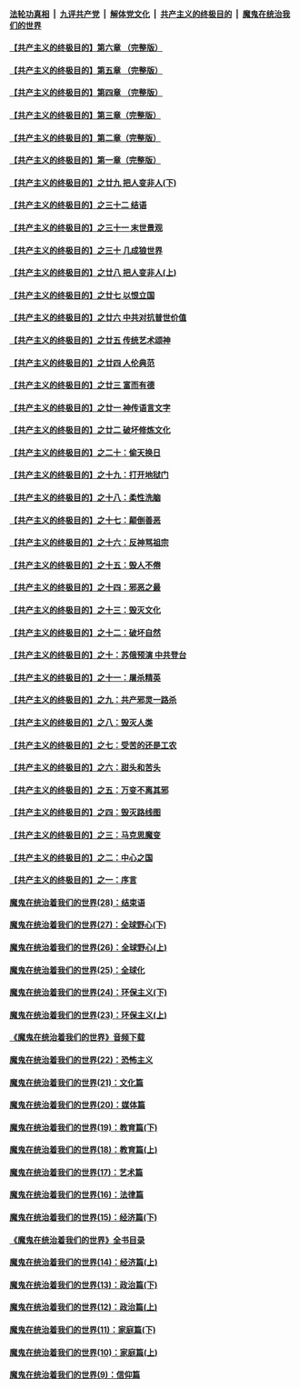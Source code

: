 ####  [法轮功真相](../../../../basic/blob/master/README.md?t=06151002) &nbsp;|&nbsp; [九评共产党](../../../../9ping.md/blob/master/README.md?t=06151002) &nbsp;|&nbsp; [解体党文化](../../../../jtdwh.md/blob/master/README.md?t=06151002)  &nbsp;|&nbsp; [共产主义的终极目的](../../../../gczydzjmd.md/blob/master/README.md?t=06151002) &nbsp;|&nbsp; [魔鬼在统治我们的世界](../../../../mgztzwmdsj.md/blob/master/README.md?t=06151002) 

#### [【共产主义的终极目的】第六章 （完整版）](../pages/nsc422/n11428913.md?t=06151002) 

#### [【共产主义的终极目的】第五章 （完整版）](../pages/nsc422/n11428912.md?t=06151002) 

#### [【共产主义的终极目的】第四章 （完整版）](../pages/nsc422/n11428907.md?t=06151002) 

#### [【共产主义的终极目的】第三章（完整版）](../pages/nsc422/n11428848.md?t=06151002) 

#### [【共产主义的终极目的】第二章（完整版）](../pages/nsc422/n11428831.md?t=06151002) 

#### [【共产主义的终极目的】第一章（完整版）](../pages/nsc422/n11417651.md?t=06151002) 

#### [【共产主义的终极目的】之廿九 把人变非人(下)](../pages/nsc422/n11344140.md?t=06151002) 

#### [【共产主义的终极目的】之三十二 结语](../pages/nsc422/n11360535.md?t=06151002) 

#### [【共产主义的终极目的】之三十一 末世景观](../pages/nsc422/n11351129.md?t=06151002) 

#### [【共产主义的终极目的】之三十 几成狼世界](../pages/nsc422/n11348280.md?t=06151002) 

#### [【共产主义的终极目的】之廿八 把人变非人(上)](../pages/nsc422/n11340492.md?t=06151002) 

#### [【共产主义的终极目的】之廿七 以恨立国](../pages/nsc422/n11336944.md?t=06151002) 

#### [【共产主义的终极目的】之廿六 中共对抗普世价值](../pages/nsc422/n11324785.md?t=06151002) 

#### [【共产主义的终极目的】之廿五 传统艺术颂神](../pages/nsc422/n11296396.md?t=06151002) 

#### [【共产主义的终极目的】之廿四 人伦典范](../pages/nsc422/n11296397.md?t=06151002) 

#### [【共产主义的终极目的】之廿三 富而有德](../pages/nsc422/n11283598.md?t=06151002) 

#### [【共产主义的终极目的】之廿一 神传语言文字](../pages/nsc422/n11263265.md?t=06151002) 

#### [【共产主义的终极目的】之廿二 破坏修炼文化](../pages/nsc422/n11245728.md?t=06151002) 

#### [【共产主义的终极目的】之二十：偷天换日](../pages/nsc422/n11238846.md?t=06151002) 

#### [【共产主义的终极目的】之十九：打开地狱门](../pages/nsc422/n11206376.md?t=06151002) 

#### [【共产主义的终极目的】之十八：柔性洗脑](../pages/nsc422/n11199994.md?t=06151002) 

#### [【共产主义的终极目的】之十七：颠倒善恶](../pages/nsc422/n11179782.md?t=06151002) 

#### [【共产主义的终极目的】之十六：反神骂祖宗](../pages/nsc422/n11166798.md?t=06151002) 

#### [【共产主义的终极目的】之十五：毁人不倦](../pages/nsc422/n11166792.md?t=06151002) 

#### [【共产主义的终极目的】之十四：邪恶之最](../pages/nsc422/n11150249.md?t=06151002) 

#### [【共产主义的终极目的】之十三：毁灭文化](../pages/nsc422/n11135227.md?t=06151002) 

#### [【共产主义的终极目的】之十二：破坏自然](../pages/nsc422/n11135214.md?t=06151002) 

#### [【共产主义的终极目的】之十：苏俄预演 中共登台](../pages/nsc422/n11118424.md?t=06151002) 

#### [【共产主义的终极目的】之十一：屠杀精英](../pages/nsc422/n11118442.md?t=06151002) 

#### [【共产主义的终极目的】之九：共产邪灵一路杀](../pages/nsc422/n11114139.md?t=06151002) 

#### [【共产主义的终极目的】之八：毁灭人类](../pages/nsc422/n11108503.md?t=06151002) 

#### [【共产主义的终极目的】之七：受苦的还是工农](../pages/nsc422/n11101809.md?t=06151002) 

#### [【共产主义的终极目的】之六：甜头和苦头](../pages/nsc422/n11096971.md?t=06151002) 

#### [【共产主义的终极目的】之五：万变不离其邪](../pages/nsc422/n11091285.md?t=06151002) 

#### [【共产主义的终极目的】之四：毁灭路线图](../pages/nsc422/n11086284.md?t=06151002) 

#### [【共产主义的终极目的】之三：马克思魔变](../pages/nsc422/n11061941.md?t=06151002) 

#### [【共产主义的终极目的】之二：中心之国](../pages/nsc422/n11047728.md?t=06151002) 

#### [【共产主义的终极目的】之一：序言](../pages/nsc422/n11086077.md?t=06151002) 

#### [魔鬼在统治着我们的世界(28)：结束语](../pages/nsc422/n10936246.md?t=06151002) 

#### [魔鬼在统治着我们的世界(27)：全球野心(下)](../pages/nsc422/n10928319.md?t=06151002) 

#### [魔鬼在统治着我们的世界(26)：全球野心(上)](../pages/nsc422/n10900318.md?t=06151002) 

#### [魔鬼在统治着我们的世界(25)：全球化](../pages/nsc422/n10788205.md?t=06151002) 

#### [魔鬼在统治着我们的世界(24)：环保主义(下)](../pages/nsc422/n10695307.md?t=06151002) 

#### [魔鬼在统治着我们的世界(23)：环保主义(上)](../pages/nsc422/n10688613.md?t=06151002) 

#### [《魔鬼在统治着我们的世界》音频下载](../pages/nsc422/n10635553.md?t=06151002) 

#### [魔鬼在统治着我们的世界(22)：恐怖主义](../pages/nsc422/n10614727.md?t=06151002) 

#### [魔鬼在统治着我们的世界(21)：文化篇](../pages/nsc422/n10597706.md?t=06151002) 

#### [魔鬼在统治着我们的世界(20)：媒体篇](../pages/nsc422/n10586579.md?t=06151002) 

#### [魔鬼在统治着我们的世界(19)：教育篇(下)](../pages/nsc422/n10564808.md?t=06151002) 

#### [魔鬼在统治着我们的世界(18)：教育篇(上)](../pages/nsc422/n10526970.md?t=06151002) 

#### [魔鬼在统治着我们的世界(17)：艺术篇](../pages/nsc422/n10499093.md?t=06151002) 

#### [魔鬼在统治着我们的世界(16)：法律篇](../pages/nsc422/n10485969.md?t=06151002) 

#### [魔鬼在统治着我们的世界(15)：经济篇(下)](../pages/nsc422/n10469975.md?t=06151002) 

#### [《魔鬼在统治着我们的世界》全书目录](../pages/nsc422/n10464261.md?t=06151002) 

#### [魔鬼在统治着我们的世界(14)：经济篇(上)](../pages/nsc422/n10457370.md?t=06151002) 

#### [魔鬼在统治着我们的世界(13)：政治篇(下)](../pages/nsc422/n10448270.md?t=06151002) 

#### [魔鬼在统治着我们的世界(12)：政治篇(上)](../pages/nsc422/n10444576.md?t=06151002) 

#### [魔鬼在统治着我们的世界(11)：家庭篇(下)](../pages/nsc422/n10440961.md?t=06151002) 

#### [魔鬼在统治着我们的世界(10)：家庭篇(上)](../pages/nsc422/n10435448.md?t=06151002) 

#### [魔鬼在统治着我们的世界(9)：信仰篇](../pages/nsc422/n10432159.md?t=06151002) 

